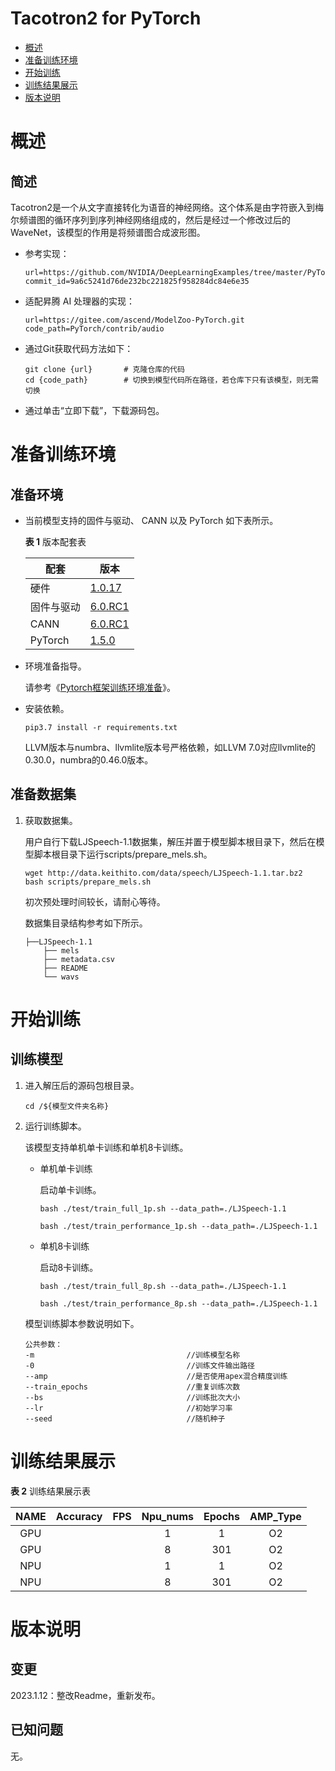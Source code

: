 # Tacotron2 for PyTorch

-   [概述](概述.md)
-   [准备训练环境](准备训练环境.md)
-   [开始训练](开始训练.md)
-   [训练结果展示](训练结果展示.md)
-   [版本说明](版本说明.md)



# 概述

## 简述

Tacotron2是一个从文字直接转化为语音的神经网络。这个体系是由字符嵌入到梅尔频谱图的循环序列到序列神经网络组成的，然后是经过一个修改过后的WaveNet，该模型的作用是将频谱图合成波形图。
- 参考实现：

  ```
  url=https://github.com/NVIDIA/DeepLearningExamples/tree/master/PyTorch/SpeechSynthesis/Tacotron2/
  commit_id=9a6c5241d76de232bc221825f958284dc84e6e35  
  ```

- 适配昇腾 AI 处理器的实现：

  ```
  url=https://gitee.com/ascend/ModelZoo-PyTorch.git
  code_path=PyTorch/contrib/audio
  ```
  
- 通过Git获取代码方法如下：

  ```
  git clone {url}       # 克隆仓库的代码
  cd {code_path}        # 切换到模型代码所在路径，若仓库下只有该模型，则无需切换
  ```
  
- 通过单击“立即下载”，下载源码包。

# 准备训练环境

## 准备环境

- 当前模型支持的固件与驱动、 CANN 以及 PyTorch 如下表所示。

  **表 1**  版本配套表

  | 配套       | 版本                                                                          |
  |-----------------------------------------------------------------------------| ------------------------------------------------------------ |
  | 硬件       | [1.0.17](https://www.hiascend.com/hardware/firmware-drivers?tag=commercial) |
  | 固件与驱动 | [6.0.RC1](https://www.hiascend.com/hardware/firmware-drivers?tag=commercial) |
  | CANN       | [6.0.RC1](https://www.hiascend.com/software/cann/commercial?version=6.0.RC1) |
  | PyTorch    | [1.5.0](https://gitee.com/ascend/pytorch/tree/v1.5.0/)                      |

- 环境准备指导。

  请参考《[Pytorch框架训练环境准备](https://www.hiascend.com/document/detail/zh/ModelZoo/pytorchframework/ptes)》。
  

- 安装依赖。

  ```
  pip3.7 install -r requirements.txt
  ```
  LLVM版本与numbra、llvmlite版本号严格依赖，如LLVM 7.0对应llvmlite的0.30.0，numbra的0.46.0版本。



## 准备数据集

1. 获取数据集。

   用户自行下载LJSpeech-1.1数据集，解压并置于模型脚本根目录下，然后在模型脚本根目录下运行scripts/prepare_mels.sh。

    ```
    wget http://data.keithito.com/data/speech/LJSpeech-1.1.tar.bz2
    bash scripts/prepare_mels.sh    
    ```

    初次预处理时间较长，请耐心等待。

    数据集目录结构参考如下所示。

    ```
    ├──LJSpeech-1.1
        ├── mels            
        ├── metadata.csv            
        ├── README
        └── wavs           
    ```

# 开始训练

## 训练模型

1. 进入解压后的源码包根目录。

   ```
   cd /${模型文件夹名称} 
   ```

2. 运行训练脚本。

   该模型支持单机单卡训练和单机8卡训练。

   - 单机单卡训练

     启动单卡训练。

     ```
     bash ./test/train_full_1p.sh --data_path=./LJSpeech-1.1

     bash ./test/train_performance_1p.sh --data_path=./LJSpeech-1.1
     ```

   - 单机8卡训练

     启动8卡训练。

     ```
     bash ./test/train_full_8p.sh --data_path=./LJSpeech-1.1

     bash ./test/train_performance_8p.sh --data_path=./LJSpeech-1.1
     ```

   模型训练脚本参数说明如下。

   ```
   公共参数：
   -m                                  //训练模型名称
   -0                                  //训练文件输出路径  
   --amp                               //是否使用apex混合精度训练
   --train_epochs                      //重复训练次数
   --bs                                //训练批次大小
   --lr                                //初始学习率
   --seed                              //随机种子
   ```


# 训练结果展示

**表 2**  训练结果展示表

| NAME | Accuracy |    FPS    | Npu_nums | Epochs   | AMP_Type |
| :------: | :------: | :------:  | :------: | :------: | :------: |
| GPU |     |      | 1        | 1        | O2       |
| GPU |     |      | 8        | 301      | O2       |
| NPU |     |      | 1        | 1        | O2       |
| NPU |     |      | 8        | 301      | O2       |


# 版本说明

## 变更

2023.1.12：整改Readme，重新发布。

## 已知问题

无。

